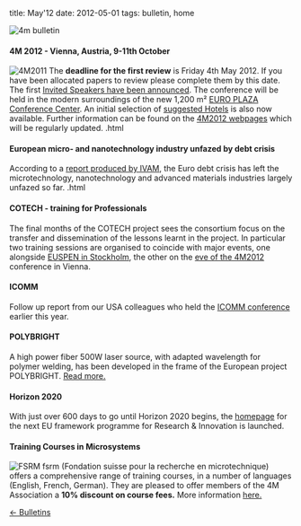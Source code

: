 title: May'12
date: 2012-05-01 
tags: bulletin, home


![4m bulletin](/4m-association/images/4mbulletin168.png)

<!--break-->
####  4M 2012 - Vienna, Austria, 9-11th October


![4M2011](/4m-association/images/4m-2012_100.png)
The **deadline for the first review** is Friday 4th May 2012. If you have been allocated papers to review please complete them by this date. The first [Invited Speakers have been announced](/4m-association/content/Invited-Speakers-4M2012/Invited-Speakers-4M2012.html). The conference will be held in the modern surroundings of the new 1,200 m² [EURO PLAZA Conference Center](http://www.europlaza.at/jart/prj3/euro_pl/website.jart?rel=en&content-id=1155914559700&reserve-mode=active). An initial selection of [suggested Hotels](/4m-association/content/Hotels-Accommodation) is also now available. Further information can be found on the [4M2012 webpages](/4m-association/conference/2012) which will be regularly updated. .html
  
####  European micro- and nanotechnology industry unfazed by debt crisis

According to a [report produced by IVAM](/4m-association/content/European-micro-and-nanotechnology-industry-unfazed-debt-crisis/European-micro-and-nanotechnology-industry-unfazed-debt-crisis.html), the Euro debt crisis has left the microtechnology, nanotechnology and advanced materials industries largely unfazed so far.     .html
  
####  COTECH - training for Professionals

The final months of the COTECH project sees the consortium focus on the transfer and dissemination of the lessons learnt in the project. In particular two training sessions are organised to coincide with major events, one alongside [EUSPEN in Stockholm](/4m-association/event/Training-Professionals-No2), the other on the [eve of the 4M2012](/event/Training-Professionals.html) conference in Vienna.    
    
####  ICOMM

Follow up report from our USA colleagues who held the [ICOMM conference](http://www.micromanufacturing.com/content/icomm-growing-achieving-balanced-global-interest) earlier this year. 
 
####  POLYBRIGHT

A high power fiber 500W laser source, with adapted wavelength for polymer welding, has been developed in the frame of the European project POLYBRIGHT. [Read more.](/4m-association/content/New-laser-source-adapted-polymer-welding-developed-POLYBRIGHT-project/New-laser-source-adapted-polymer-welding-developed-POLYBRIGHT-project.html)
  
####  Horizon 2020

With just over 600 days to go until Horizon 2020 begins, the [homepage](http://ec.europa.eu/research/horizon2020/index_en.cfm?pg=home&video=none 
) for the next EU framework programme for Research & Innovation is launched. 

  
####  Training Courses in Microsystems

![FSRM](/4m-association/images/fsrm_logo_web.gif)
fsrm (Fondation suisse pour la recherche en microtechnique) offers a comprehensive range of training courses, in a number of languages (English, French, German). They are pleased to offer members of the 4M Association a <b>10% discount on course fees.</b> More information [here.](/4m-association/content/fsrm-training-courses/fsrm-training-courses.html)

[&larr; Bulletins](/4m-association/bulletin/index.html)